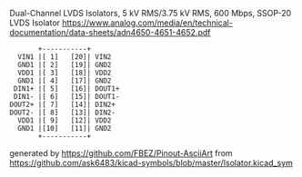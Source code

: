 Dual-Channel LVDS Isolators, 5 kV RMS/3.75 kV RMS, 600 Mbps, SSOP-20
LVDS Isolator
https://www.analog.com/media/en/technical-documentation/data-sheets/adn4650-4651-4652.pdf


	       +-----------+
	  VIN1 |[ 1]   [20]| VIN2
	  GND1 |[ 2]   [19]| GND2
	  VDD1 |[ 3]   [18]| VDD2
	  GND1 |[ 4]   [17]| GND2
	 DIN1+ |[ 5]   [16]| DOUT1+
	 DIN1- |[ 6]   [15]| DOUT1-
	DOUT2+ |[ 7]   [14]| DIN2+
	DOUT2- |[ 8]   [13]| DIN2-
	  VDD1 |[ 9]   [12]| VDD2
	  GND1 |[10]   [11]| GND2
	       +-----------+


generated by https://github.com/FBEZ/Pinout-AsciiArt from https://github.com/ask6483/kicad-symbols/blob/master/Isolator.kicad_sym